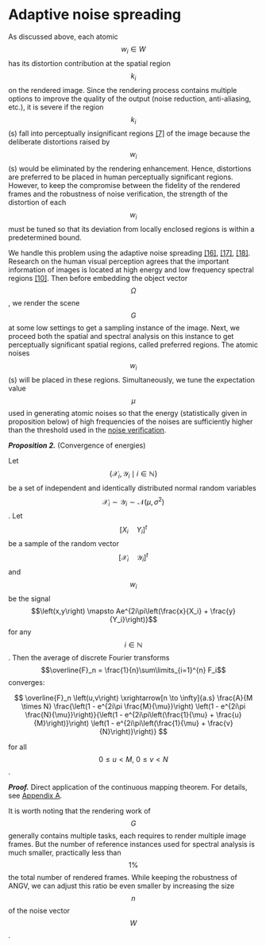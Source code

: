 # Adaptive noise spreading

As discussed above, each atomic $$w_i \in W$$ has its distortion contribution at the spatial region $$k_i$$ on the rendered image. Since the rendering process contains multiple options to improve the quality of the output (noise reduction, anti-aliasing, etc.), it is severe if the region $$k_i$$(s) fall into perceptually insignificant regions [[7]](/inferix-whitepaper/references.md#7) of the image because the deliberate distortions raised by $$w_i$$(s) would be eliminated by the rendering enhancement. Hence, distortions are preferred to be placed in human perceptually significant regions. However, to keep the compromise between the fidelity of the rendered frames and the robustness of noise verification, the strength of the distortion of each $$w_i$$ must be tuned so that its deviation from locally enclosed regions is within a predetermined bound.

We handle this problem using the adaptive noise spreading [[16]](/inferix-whitepaper/references.md#16), [[17]](/inferix-whitepaper/references.md#17), [[18]](/inferix-whitepaper/references.md#18). Research on the human visual perception agrees that the important information of images is located at high energy and low frequency spectral regions [[10]](/inferix-whitepaper/references.md#10). Then before embedding the object vector $$\Omega$$, we render the scene $$G$$ at some low settings to get a sampling instance of the image. Next, we proceed both the spatial and spectral analysis on this instance to get perceptually significant spatial regions, called preferred regions. The atomic noises $$w_i$$(s) will be placed in these regions. Simultaneously, we tune the expectation value $$\mu$$ used in generating atomic noises so that the energy (statistically given in proposition below) of high frequencies of the noises are sufficiently higher than the threshold used in the [noise verification](/inferix-whitepaper/implementation/noise-verification.md).

_**Proposition 2.**_ (Convergence of energies)

Let $$\left\{ \mathcal{X}_i, \mathcal{Y}_i \mid i \in \mathbb{N} \right\}$$ be a set of independent and identically distributed normal random variables $$\mathcal{X}_i \sim \mathcal{Y}_i \sim \mathcal{N}\left(\mu, \sigma^2\right)$$. Let $$[X_i \quad Y_i]^t$$  be a sample of the random vector $$[\mathcal{X}_i \quad \mathcal{Y}_i]^t$$ and $$w_i$$ be the signal $$\left(x,y\right) \mapsto Ae^{2i\pi\left(\frac{x}{X_i} + \frac{y}{Y_i}\right)}$$ for any $$i \in \mathbb{N}$$. Then the average of discrete Fourier transforms $$\overline{F}_n = \frac{1}{n}\sum\limits_{i=1}^{n} F_i$$ converges:

$$
\overline{F}_n \left(u,v\right) \xrightarrow[n \to \infty]{a.s} \frac{A}{M \times N} \frac{\left(1 - e^{2i\pi \frac{M}{\mu}}\right) \left(1 - e^{2i\pi \frac{N}{\mu}}\right)}{\left(1 - e^{2i\pi\left(\frac{1}{\mu} + \frac{u}{M}\right)}\right) \left(1 - e^{2i\pi\left(\frac{1}{\mu} + \frac{v}{N}\right)}\right)}
$$

for all $$0 \leq u < M, \ 0 \leq v < N$$.

_**Proof.**_ Direct application of the continuous mapping theorem. For details, see [Appendix A](/inferix-whitepaper/appendix.md).

It is worth noting that the rendering work of $$G$$ generally contains multiple tasks, each requires to render multiple image frames. But the number of reference instances used for spectral analysis is much smaller, practically less than $$1\%$$ the total number of rendered frames. While keeping the robustness of ANGV, we can adjust this ratio be even smaller by increasing the size $$n$$ of the noise vector $$W$$.